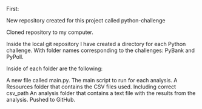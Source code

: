 First:

New repository created for this project called python-challenge

Cloned repository to my computer.

Inside the local git repository I have created a directory for each Python challenge. With folder names corresponding to the challenges: PyBank and PyPoll.

Inside of each folder are the following:

A new file called main.py. The main script to run for each analysis.
A Resources folder that contains the CSV files used. Including correct csv_path
An analysis folder that contains a text file with the results from the analysis.
Pushed to GitHub.
